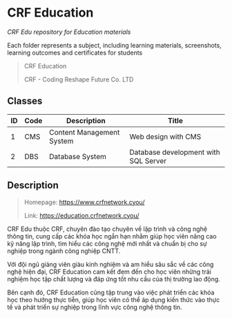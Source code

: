 # CRF Education

*CRF Edu repository for Education materials*

Each folder represents a subject, including learning materials, screenshots, learning outcomes and certificates for students

> CRF Education
>
> CRF - Coding Reshape Future Co. LTD

## Classes

| ID | Code | Description | Title |
| --- | --- | --- | --- |
| 1 | CMS | Content Management System | Web design with CMS |
| 2 | DBS | Database System | Database development with SQL Server |

## Description

> Homepage: https://www.crfnetwork.cyou/
>
> Link: https://education.crfnetwork.cyou/

CRF Edu thuộc CRF, chuyên đào tạo chuyên về lập trình và công nghệ thông tin, cung cấp các khóa học ngắn hạn nhằm giúp học viên nâng cao kỹ năng lập trình, tìm hiểu các công nghệ mới nhất và chuẩn bị cho sự nghiệp trong ngành công nghiệp CNTT.

Với đội ngũ giảng viên giàu kinh nghiệm và am hiểu sâu sắc về các công nghệ hiện đại, CRF Education cam kết đem đến cho học viên những trải nghiệm học tập chất lượng và đáp ứng tốt nhu cầu của thị trường lao động.

Bên cạnh đó, CRF Education cũng tập trung vào việc phát triển các khóa học theo hướng thực tiễn, giúp học viên có thể áp dụng kiến thức vào thực tế và phát triển sự nghiệp trong lĩnh vực công nghệ thông tin.
